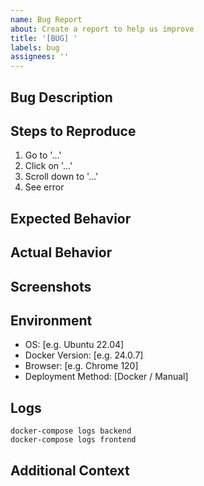 ```yaml
---
name: Bug Report
about: Create a report to help us improve
title: '[BUG] '
labels: bug
assignees: ''
---
```


## Bug Description
<!-- A clear and concise description of what the bug is -->

## Steps to Reproduce
1. Go to '...'
2. Click on '...'
3. Scroll down to '...'
4. See error

## Expected Behavior
<!-- What you expected to happen -->

## Actual Behavior
<!-- What actually happened -->

## Screenshots
<!-- If applicable, add screenshots to help explain your problem -->

## Environment
- OS: [e.g. Ubuntu 22.04]
- Docker Version: [e.g. 24.0.7]
- Browser: [e.g. Chrome 120]
- Deployment Method: [Docker / Manual]

## Logs
<!-- Paste relevant logs here -->
```
docker-compose logs backend
docker-compose logs frontend
```

## Additional Context
<!-- Add any other context about the problem here -->

